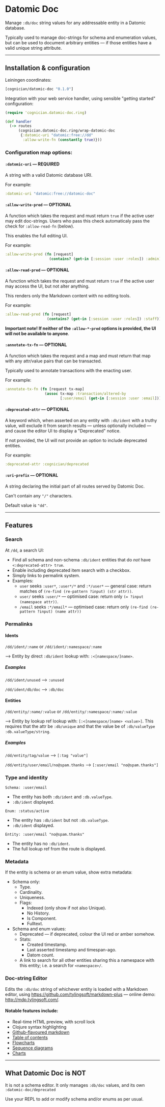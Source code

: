 # Datomic Doc

Manage `:db/doc` string values for any addressable entity in a Datomic database.

Typically used to manage doc-strings for schema and enumeration values, but can be used to document arbitrary entities — if those entities have a valid unique string attribute.

------

## Installation & configuration

Leiningen coordinates:

```clojure
[cognician/datomic-doc "0.1.0"]
```

Integration with your web service handler, using sensible "getting started" configuration:

```clojure
(require 'cognician.datomic-doc.ring)

(def handler
  (-> routes
      (cognician.datomic-doc.ring/wrap-datomic-doc 
       {:datomic-uri "datomic:free://dd"
        :allow-write-fn (constantly true)}))
```

### Configuration map options:

#### `:datomic-uri` — **REQUIRED**

A string with a valid Datomic database URI. 

For example:

```clojure
:datomic-uri "datomic:free://datomic-doc"
```



#### `:allow-write-pred` — **OPTIONAL**

A function which takes the request and must return `true` if the active user may edit doc-strings. Users who pass this check automaticaly pass the check for `:allow-read-fn` (below). 

This enables the full editing UI.

For example:

```clojure
:allow-write-pred (fn [request] 
                    (contains? (get-in [:session :user :roles]) :admin))
```



#### `:allow-read-pred` — **OPTIONAL**

A function which takes the request and must return `true` if the active user may access the UI, but not alter anything.

This renders only the Markdown content with no editing tools. 

For example:

```clojure
:allow-read-pred (fn [request] 
                   (contains? (get-in [:session :user :roles]) :staff))
```



**Important note! If neither of the `:allow-*-pred` options is provided, the UI will not be available to anyone**.



#### `:annotate-tx-fn` — **OPTIONAL**

A function which takes the request and a map and must return that map with any attr/value pairs that can be transacted. 

Typically used to annotate transactions with the enacting user.

For example:

```clojure
:annotate-tx-fn (fn [request tx-map] 
                  (assoc tx-map :transaction/altered-by 
                         [:user/email (get-in [:session :user :email])]))
```



#### `:deprecated-attr` — **OPTIONAL**

A keyword which, when asserted on any entity with `:db/ident` with a truthy value, will exclude it from search results — unless optionally included — and cause the editor UI to display a "Deprecated" notice. 

If not provided, the UI will not provide an option to include deprecated entities. 

For example:

```clojure
:deprecated-attr :cognician/deprecated
```

#### `:uri-prefix` — **OPTIONAL**

A string declaring the initial part of all routes served by Datomic Doc.

Can't contain any `"/"` characters.

Default value is `"dd"`.

------

## Features

### Search

At `/dd`, a search UI:

- Find all schema and non-schema `:db/ident` entities that do _not_ have `<:deprecated-attr> true`. 
- Enable including deprecated item search with a checkbox.
- Simply links to permalink system.
- Examples:
  - `user` seeks `:user*`, `:user*/*` and `:*/user*` — general case: return matches of `(re-find (re-pattern ?input) (str attr))`.
  - `user/` seeks `:user/*` — optimised case: return only  `(= ?input (namespace attr))`.
  - `/email` seeks `:*/email*` — optimised case: return only `(re-find (re-pattern ?input) (name attr))`

### Permalinks

#### Idents

`/dd/ident/:name` or `/dd/ident/:namespace/:name` 

⟶ Entity by direct `:db/ident` lookup with: `:<[namespace/]name>`.

##### Examples

 `/dd/ident/unused` ⟶ `:unused` 

 `/dd/ident/db/doc` ⟶ `:db/doc`

#### Entities

`/dd/entity/:name/:value` or `/dd/entity/:namespace/:name/:value` 

⟶ Entity by lookup ref lookup with: `[:<[namespace/]name> <value>]`. 
This requires that the attr be `:db/unique` and that the value be of `:db/valueType` `:db.valueType/string`.

##### Examples

 `/dd/entity/tag/value` ⟶ `[:tag "value"]` 

 `/dd/entity/user/email/no@spam.thanks` ⟶ `[:user/email "no@spam.thanks"]`

### Type and identity

`Schema: :user/email` 

- The entity has both `:db/ident` and `:db.valueType`.
- `:db/ident` displayed.

`Enum: :status/active` 

- The entity has `:db/ident` but not `:db.valueType`.
- `:db/ident` displayed.

`Entity: :user/email "no@spam.thanks"` 

- The entity has no `:db/ident`.
- The full lookup ref from the route is displayed.

### Metadata

If the entity is schema or an enum value, show extra metadata:

- Schema only:
  - Type.
  - Cardinality.
  - Uniqueness.
  - Flags:
    - Indexed (only show if not also Unique).
    - No History.
    - Is Component.
    - Fulltext.
- Schema and enum values:
  - Deprecated — if deprecated, colour the UI red or amber somehow.
  - Stats:
    - Created timestamp.
    - Last asserted timestamp and timespan-ago.
    - Datom count.
  - A link to search for all other entities sharing this a namespace with this entity; i.e. a search for `<namespace>/`.

### Doc-string Editor

Edits the `:db/doc` string of whichever entity is loaded with a Markdown editor, using <https://github.com/tylingsoft/markdown-plus> — online demo: <http://mdp.tylingsoft.com/>. 

#### Notable features include:

- Real-time HTML preview, with scroll lock
- Clojure syntax highlighting
- [Github-flavoured markdown](https://help.github.com/articles/github-flavored-markdown/)
- [Table of contents](http://mdp.tylingsoft.com/#table-of-contents)
- [Flowcharts](http://mdp.tylingsoft.com/#flowchart)
- [Sequence diagrams](http://mdp.tylingsoft.com/#sequence-diagram)
- [Charts](http://mdp.tylingsoft.com/#charts)

------

## What Datomic Doc is NOT

It is not a schema editor. It only manages `:db/doc` values, and its own `:datomic-doc/deprecated`

Use your REPL to add or modify schema and/or enums as per usual.

